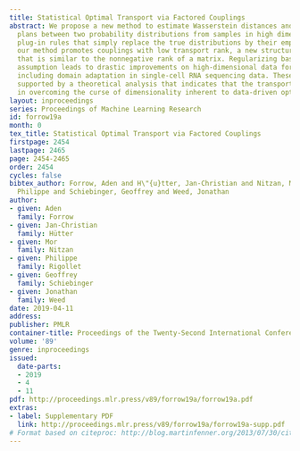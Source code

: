 ```yaml
---
title: Statistical Optimal Transport via Factored Couplings
abstract: We propose a new method to estimate Wasserstein distances and optimal transport
  plans between two probability distributions from samples in high dimension. Unlike
  plug-in rules that simply replace the true distributions by their empirical counterparts,
  our method promotes couplings with low transport rank, a new structural assumption
  that is similar to the nonnegative rank of a matrix. Regularizing based on this
  assumption leads to drastic improvements on high-dimensional data for various tasks,
  including domain adaptation in single-cell RNA sequencing data. These findings are
  supported by a theoretical analysis that indicates that the transport rank is key
  in overcoming the curse of dimensionality inherent to data-driven optimal transport.
layout: inproceedings
series: Proceedings of Machine Learning Research
id: forrow19a
month: 0
tex_title: Statistical Optimal Transport via Factored Couplings
firstpage: 2454
lastpage: 2465
page: 2454-2465
order: 2454
cycles: false
bibtex_author: Forrow, Aden and H\"{u}tter, Jan-Christian and Nitzan, Mor and Rigollet,
  Philippe and Schiebinger, Geoffrey and Weed, Jonathan
author:
- given: Aden
  family: Forrow
- given: Jan-Christian
  family: Hütter
- given: Mor
  family: Nitzan
- given: Philippe
  family: Rigollet
- given: Geoffrey
  family: Schiebinger
- given: Jonathan
  family: Weed
date: 2019-04-11
address: 
publisher: PMLR
container-title: Proceedings of the Twenty-Second International Conference on Artificial Intelligence and Statistics
volume: '89'
genre: inproceedings
issued:
  date-parts:
  - 2019
  - 4
  - 11
pdf: http://proceedings.mlr.press/v89/forrow19a/forrow19a.pdf
extras:
- label: Supplementary PDF
  link: http://proceedings.mlr.press/v89/forrow19a/forrow19a-supp.pdf
# Format based on citeproc: http://blog.martinfenner.org/2013/07/30/citeproc-yaml-for-bibliographies/
---
```

